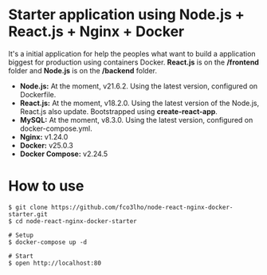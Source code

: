 # Starter application using Node.js + React.js + Nginx + Docker

It's a initial application for help the peoples what want to build a application biggest for production using containers Docker. **React.js** is on the **/frontend** folder and **Node.js** is on the **/backend** folder.

  - **Node.js:** At the moment, v21.6.2. Using the latest version, configured on Dockerfile. 
  - **React.js:** At the moment, v18.2.0. Using the latest version of the Node.js, React.js also update. Bootstrapped using **create-react-app**.
  - **MySQL:** At the moment, v8.3.0. Using the latest version, configured on docker-compose.yml.
  - **Nginx:** v1.24.0
  - **Docker:** v25.0.3
  - **Docker Compose:** v2.24.5
  
# How to use

```shell
$ git clone https://github.com/fco3lho/node-react-nginx-docker-starter.git
$ cd node-react-nginx-docker-starter

# Setup
$ docker-compose up -d

# Start
$ open http://localhost:80
```



